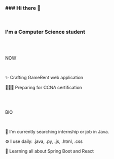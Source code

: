 <h3 style="text-align:left;">### Hi there 👋</h3>
</br>
<h3 style="text-align:left;">I'm a Computer Science student</h3>
</br></br>
<p style="text-align:left;">NOW</p>
</br>
<p style="text-align:left;">✨ Crafting GameRent web application</p>
<p style="text-align:left;">👨🏻‍💻 Preparing for CCNA certification</p>
</br></br>
<p style="text-align:left;">BIO</p>
</br>
<p style="text-align:left;">🏢 I'm currently searching internship or job in Java.</p>
<p style="text-align:left;">⚙️  I use daily: .java, .py, .js, .html, .css</p>
<p style="text-align:left;">🌱 Learning all about Spring Boot and React</p>

